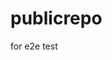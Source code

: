 # publicrepo
for e2e test














































































































































































































































































































































































































































































































































































































































































































































































































































































































































































































































































































































































































































































































































































































































































































































































































































































































































































































































































































































































































































































































































































































































































































































































































































































































































































































































































































































































































































































































































































































































































































































































































































































































